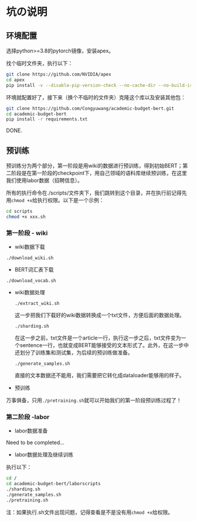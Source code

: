 # 坑の说明

## 环境配置

选择python>=3.8的pytorch镜像，安装apex。

找个临时文件夹，执行以下：
```bash
git clone https://github.com/NVIDIA/apex
cd apex
pip install -v --disable-pip-version-check --no-cache-dir --no-build-isolation --global-option="--cpp_ext" --global-option="--cuda_ext" ./
```

环境就配置好了，接下来（换个不临时的文件夹）克隆这个库以及安装其他包：
```bash
git clone https://github.com/Congyuwang/academic-budget-bert.git
cd academic-budget-bert
pip install -r requirements.txt
```

DONE.

## 预训练  

预训练分为两个部分，第一阶段是用wiki的数据进行预训练，得到初始BERT；第二阶段是在第一阶段的checkpoint下，用自己领域的语料库继续预训练，在这里我们使用labor数据（招聘信息）。  

所有的执行命令在./scripts/文件夹下，我们跳转到这个目录，并在执行前记得先用`chmod +x`给执行权限。以下是一个示例：
```bash
cd scripts
chmod +x xxx.sh
```
### 第一阶段 - wiki  

- wiki数据下载  

`./download_wiki.sh`

- BERT词汇表下载

`./download_vocab.sh`

- wiki数据处理

    `./extract_wiki.sh`  

    这一步把我们下载好的wiki数据转换成一个txt文件，方便后面的数据处理。

    `./sharding.sh`  

    在这一步之前，txt文件是一个article一行，执行这一步之后，txt文件变为一个sentence一行，也就变成BERT能够接受的文本形式了。此外，在这一步中还划分了训练集和测试集，为后续的预训练做准备。

    `./generate_samples.sh`  

    直接的文本数据还不能用，我们需要把它转化成dataloader能够用的样子。

- 预训练  

万事俱备，只用`./pretraining.sh`就可以开始我们的第一阶段预训练过程了！

### 第二阶段 -labor

- labor数据准备

Need to be completed...

- labor数据处理及继续训练  

执行以下：
```bash
cd /
cd academic-budget-bert/laborscripts
./sharding.sh
./generate_samples.sh
./pretraining.sh
```
注：如果执行.sh文件出现问题，记得查看是不是没有用`chmod +x`给权限。


